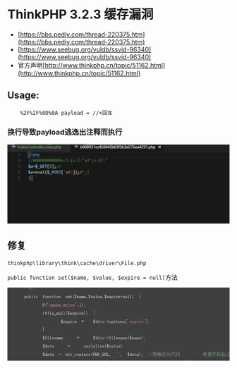 # ThinkPHP 3.2.3 缓存漏洞
* [https://bbs.pediy.com/thread-220375.htm](https://bbs.pediy.com/thread-220375.htm)
* [https://www.seebug.org/vuldb/ssvid-96340](https://www.seebug.org/vuldb/ssvid-96340)
* 官方声明[http://www.thinkphp.cn/topic/51162.html](http://www.thinkphp.cn/topic/51162.html)
## Usage:
```
    %2F%2F%0D%0A payload = //+回车
```
### 换行导致payload逃逸出注释而执行

![Mr5m1th](2.png)
## 修复 
`thinkphp\library\think\cache\driver\File.php`

`public function set($name, $value, $expire = null)`方法

![Mr5m1th](1.png)

